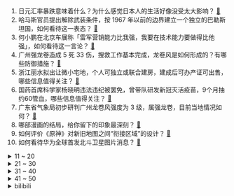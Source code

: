 1. 日元汇率暴跌意味着什么？为什么感觉日本人的生活好像没受太大影响？ [:link:](https://www.zhihu.com/question/596270573)
2. 哈马斯官员提出解除武装条件，按 1967 年以前的边界建立一个独立的巴勒斯坦国，如何看待这一表态？ [:link:](https://www.zhihu.com/question/654103308)
3. 何小鹏在北京车展称「雷军营销能力比我强，我要在技术能力要做得比他强」，如何看待这一言论？ [:link:](https://www.zhihu.com/question/654161291)
4. 广州强龙卷造成 5 死 33 伤，搜救工作基本完成，龙卷风是如何形成的？有哪些防御措施？ [:link:](https://www.zhihu.com/question/654315689)
5. 浙江丽水拟出让微小宅地，个人可独立或联合建房，建成后可办产证可出售，哪些信息值得关注？ [:link:](https://www.zhihu.com/question/654296168)
6. 国药首席科学家杨晓明违法违纪被罢免，曾带队研发新冠灭活疫苗，9个月抽约60管血，哪些信息值得关注？ [:link:](https://www.zhihu.com/question/654316052)
7. 广东省气象局初步研判广州龙卷风强度为 3 级，属强龙卷，目前当地情况如何？ [:link:](https://www.zhihu.com/question/654289237)
8. 哪部漫画的结局，给你留下的印象最深刻？ [:link:](https://www.zhihu.com/question/48938229)
9. 如何评价《原神》对新旧地图之间“衔接区域”的设计？ [:link:](https://www.zhihu.com/question/653956966)
10. 如何看待华为全球首发北斗卫星图片消息？ [:link:](https://www.zhihu.com/question/654259567)
<details>
<summary>11 ~ 20</summary>

11. 一个人最大的底气来自哪里？ [:link:](https://www.zhihu.com/question/637398832)
12. 俄罗斯冻结美国最大银行摩根大通在俄资产，因摩根大通正从俄罗斯撤走资产被采取临时措施，哪些信息值得关注？ [:link:](https://www.zhihu.com/question/654296107)
13. 在秦始皇之前，中国连文字都不统一，那商朝和周朝前期的天子，是如何管理国家的？ [:link:](https://www.zhihu.com/question/653628403)
14. 很多年轻人是否都在「表演性读书」？你如何看待这一阅读现状？ [:link:](https://www.zhihu.com/question/653975107)
15. 汽车和摩托车，谁才是「弯道王」？ [:link:](https://www.zhihu.com/question/644352598)
16. 可以分享一些惊艳你很久的句子吗？ [:link:](https://www.zhihu.com/question/654298994)
17. 穆迪再次下调万科信用评级至 Ba3，万科回应称坚决反对，希望准确评估和反映公司情况，有何影响？ [:link:](https://www.zhihu.com/question/654296145)
18. 为什么雷军这样一个羞涩内向的理工男，却能够屡次创业成功，开创好几番大事业? [:link:](https://www.zhihu.com/question/646245714)
19. 23-24 赛季英超西汉姆联 2:2 利物浦，如何评价这场比赛？ [:link:](https://www.zhihu.com/question/654302739)
20. 如何看待《鸣潮》全球预约突破2千万，会不会对今年的手游市场造成冲击? [:link:](https://www.zhihu.com/question/654266109)
</details>
<details>
<summary>21 ~ 30</summary>

21. 如何看待：孩子高三了，夫妻间早已没了感情，为了孩子还在坚持婚姻，孩子高考结束后也随即离婚了？ [:link:](https://www.zhihu.com/question/654214770)
22. 美股集体爆发，英伟达涨超6%，谷歌大涨超10%，中国资产也大涨，哪些信息值得关注？ [:link:](https://www.zhihu.com/question/654269025)
23. 如果用一首诗或者一句话来描述你此时的情感状况，你会怎么说呢？ [:link:](https://www.zhihu.com/question/654169802)
24. 如何评价Doinb直播表示「老头杯没位置了，位置全被抢了，好多人想打」？ [:link:](https://www.zhihu.com/question/654160291)
25. 双休政策参与者称「落实年假和双休比增加假期更重要，凑小长假致旅游业旺季太贵淡季没人」，如何看待此观点？ [:link:](https://www.zhihu.com/question/654263544)
26. 《潜伏》中，李涯和陆桥山都死了，很显然内鬼就是余则成了，为何余则成没有暴露？ [:link:](https://www.zhihu.com/question/500948049)
27. 中年男性在休闲时间玩游戏看小说会让人感觉「太孩子气」吗？你会选择如何安排休闲时间? [:link:](https://www.zhihu.com/question/654289061)
28. 在忙碌的工作节奏中，你有哪些切实、有效的「精力管理」办法？ [:link:](https://www.zhihu.com/question/653430499)
29. 文笔挑战:“千里长河落日圆，”下一句该怎么接？ [:link:](https://www.zhihu.com/question/654162929)
30. 学位法通过，2025 年 1 月 1 日起施行，具有哪些重要意义？ [:link:](https://www.zhihu.com/question/654151959)
</details>
<details>
<summary>31 ~ 40</summary>

31. 如果地球的原子不断循环，那我们身上是不是也会有古人用过的原子？ [:link:](https://www.zhihu.com/question/351698563)
32. 你想去农村生活吗？ [:link:](https://www.zhihu.com/question/653964866)
33. 如何评价郑保瑞执导，古天乐、洪金宝主演的犯罪动作电影《九龙城寨之围城》？ [:link:](https://www.zhihu.com/question/653889479)
34. 如何用“观镜人已老，推门草正青。”写一首诗？ [:link:](https://www.zhihu.com/question/641146960)
35. 如何评价姆巴佩入驻中国社媒，未来他在中国的影响力会超过梅西吗？ [:link:](https://www.zhihu.com/question/654273289)
36. 如何看待埃安称：「第二代 AION V 的无图智驾全球有路就能开」这一说法？ [:link:](https://www.zhihu.com/question/654273197)
37. 如何评价2024年4月米哈游《崩坏星穹铁道》生日会？ [:link:](https://www.zhihu.com/question/654250551)
38. 有什么办法增强孩子记忆力？ [:link:](https://www.zhihu.com/question/654265547)
39. 哪一瞬间，你意识到好言难劝该死的鬼？ [:link:](https://www.zhihu.com/question/652415549)
40. 如何看待北京车展期间，张朝阳雷军互动频繁，并在车展现场开物理课交流汽车知识，有哪些信息值得关注？ [:link:](https://www.zhihu.com/question/654265150)
</details>
<details>
<summary>41 ~ 50</summary>

41. 文笔挑战：“月色清明花满树，________”，你会怎么接下一句？ [:link:](https://www.zhihu.com/question/650453947)
42. 一季度全国城镇新增就业 303 万人，如何看待这一数据？哪些信息值得关注？ [:link:](https://www.zhihu.com/question/653831122)
43. 线列阵时代为何有胸甲骑兵而没有胸甲步兵？ [:link:](https://www.zhihu.com/question/650428693)
44. 上海面馆老板日卖 100 碗面刚够交房租称「像在给房东打工」，房租为何水涨船高？餐饮业面临哪些挑战？ [:link:](https://www.zhihu.com/question/653951584)
45. 「年龄差距」会对爱情造成哪些负面影响或积极影响？ [:link:](https://www.zhihu.com/question/654222286)
46. 工作的疲惫、心累等，如何自我调节？ [:link:](https://www.zhihu.com/question/654047780)
47. 如果你职场领导，你会怎么对待下属职工？ [:link:](https://www.zhihu.com/question/654278838)
48. 为什么大家都在说「简简单单的穿着，往往更好看」？ [:link:](https://www.zhihu.com/question/654258170)
49. 不说「幸福」二字，能怎样表达你的「幸福感」? [:link:](https://www.zhihu.com/question/654043870)
50. 如何客观评价卫子夫和阿娇这两个人？ [:link:](https://www.zhihu.com/question/24972591)
</details><details>
<summary>bilibili</summary>

</details>